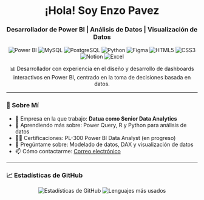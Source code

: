 <h1 align="center">¡Hola! Soy Enzo Pavez</h1>
<h3 align="center">Desarrollador de Power BI | Análisis de Datos | Visualización de Datos</h3>

<p align="center">
  <img src="https://img.shields.io/badge/Power%20BI-Data%20Visualization-yellow?style=for-the-badge&logo=powerbi&logoColor=white" alt="Power BI">
  <img src="https://img.shields.io/badge/mysql-%2300f.svg?style=for-the-badge&logo=mysql&logoColor=white" alt="MySQL">
  <img src="https://img.shields.io/badge/PostgreSQL-%231572B6.svg?style=for-the-badge&logo=postgresql&logoColor=white" alt="PostgreSQL">
  <img src="https://img.shields.io/badge/python-3670A0?style=for-the-badge&logo=python&logoColor=ffdd54" alt="Python">
  <img src="https://img.shields.io/badge/figma-%23F24E1E.svg?style=for-the-badge&logo=figma&logoColor=white" alt="Figma">
  <img src="https://img.shields.io/badge/html5-%23E34F26.svg?style=for-the-badge&logo=html5&logoColor=white" alt="HTML5">
  <img src="https://img.shields.io/badge/css3-%231572B6.svg?style=for-the-badge&logo=css3&logoColor=white" alt="CSS3">
  <img src="https://img.shields.io/badge/Notion-%23000000.svg?style=for-the-badge&logo=notion&logoColor=white" alt="Notion">
  <img src="https://img.shields.io/badge/Microsoft%20Excel-217346?style=for-the-badge&logo=microsoft-excel&logoColor=white" alt="Excel">
</p>

<p align="center">
  📊 Desarrollador con experiencia en el diseño y desarrollo de dashboards interactivos en Power BI, centrado en la toma de decisiones basada en datos.
</p>

---

### 🚀 Sobre Mí

- 🔭 Empresa en la que trabajo: **Datua como Senior Data Analytics**
- 🌱 Aprendiendo más sobre: Power Query, R y Python para análisis de datos
- 👨‍💻 Certificaciones: PL-300 Power BI Data Analyst (en progreso)
- 💬 Pregúntame sobre: Modelado de datos, DAX y visualización de datos
- 📫 Cómo contactarme: [Correo electrónico](mailto:enzopavez1996@gmail.com)

---
<!-- 
### 🛠 Habilidades Técnicas

<p align="center">
  <a href="https://powerbi.microsoft.com/">
    <img src="https://your-image-url.com/powerbi.gif" alt="Power BI" width="80px">
  </a>
  <a href="https://www.mysql.com/">
    <img src="https://your-image-url.com/mysql.gif" alt="MySQL" width="80px">
  </a>
  <a href="https://www.postgresql.org/">
    <img src="https://your-image-url.com/postgresql.gif" alt="PostgreSQL" width="80px">
  </a>
  <a href="https://www.python.org/">
    <img src="https://your-image-url.com/python.gif" alt="Python" width="80px">
  </a>
  <a href="https://www.figma.com/">
    <img src="https://your-image-url.com/figma.gif" alt="Figma" width="80px">
  </a>
  <a href="https://developer.mozilla.org/en-US/docs/Web/Guide/HTML/HTML5">
    <img src="https://your-image-url.com/html.gif" alt="HTML" width="80px">
  </a>
  <a href="https://developer.mozilla.org/en-US/docs/Web/CSS">
    <img src="https://your-image-url.com/css.gif" alt="CSS" width="80px">
  </a>
  <a href="https://www.notion.so/">
    <img src="https://your-image-url.com/notion.gif" alt="Notion" width="80px">
  </a>
  <a href="https://www.microsoft.com/en-us/microsoft-365/excel">
    <img src="https://your-image-url.com/excel.gif" alt="Excel" width="80px">
  </a>
</p>

---

### 📊 Proyectos Destacados

1. **[Dashboard de Ventas](https://github.com/EnzoPavez/dashboard-ventas)** - Dashboard interactivo que muestra las ventas mensuales, comparaciones anuales, análisis de productos más vendidos y segmentación de clientes.
2. **[Análisis de Producción](https://github.com/EnzoPavez/analisis-produccion)** - Visualización de la eficiencia de la producción, identificación de cuellos de botella y análisis de costos.
3. **[Reporte de KPI's](https://github.com/EnzoPavez/reporte-kpis)** - Seguimiento de indicadores clave de rendimiento para medir el progreso hacia los objetivos empresariales.

---
--->
### 📈 Estadísticas de GitHub
<p align="center">
  <img src="https://github-readme-stats.vercel.app/api?username=EnzoPavez&show_icons=true&theme=radical" alt="Estadísticas de GitHub">
  <img src="https://github-readme-stats.vercel.app/api/top-langs/?username=EnzoPavez&layout=compact&theme=radical" alt="Lenguajes más usados">
</p>
